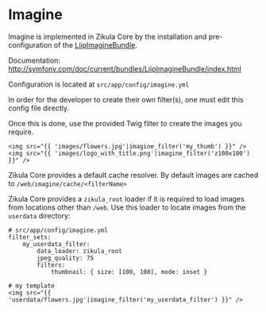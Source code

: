 Imagine
=======

Imagine is implemented in Zikula Core by the installation and pre-configuration of the [LiipImagineBundle](https://github.com/liip/LiipImagineBundle).

Documentation: http://symfony.com/doc/current/bundles/LiipImagineBundle/index.html

Configuration is located at `src/app/config/imagine.yml`

In order for the developer to create their own filter(s), one must edit this config file directly.

Once this is done, use the provided Twig filter to create the images you require.


    <img src="{{ 'images/flowers.jpg'|imagine_filter('my_thumb') }}" />
    <img src="{{ 'images/logo_with_title.png'|imagine_filter('z100x100') }}" />


Zikula Core provides a default cache resolver. By default images are cached to `/web/imagine/cache/<filterName>`

Zikula Core provides a `zikula_root` loader if it is required to load images from locations other than `/web`.
Use this loader to locate images from the `userdata` directory:

    # src/app/config/imagine.yml
    filter_sets:
        my_userdata_filter:
            data_loader: zikula_root
            jpeg_quality: 75
            filters:
                thumbnail: { size: [100, 100], mode: inset }

    # my template
    <img src="{{ 'userdata/flowers.jpg'|imagine_filter('my_userdata_filter') }}" />
